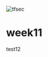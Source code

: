 ![tfsec](https://github.com/Hamzaman10/week11/actions/workflows/tfsec.yml/badge.svg)


# week11
test12
